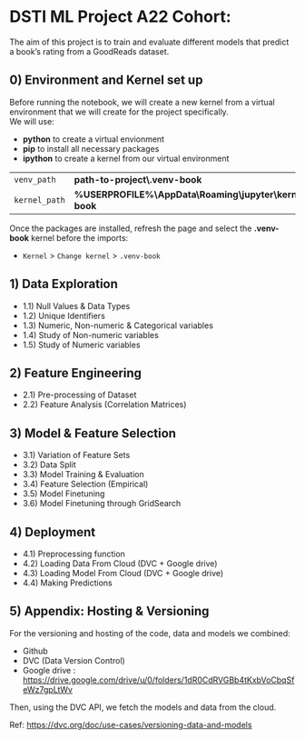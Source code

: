 # ﻿DSTI ML Project A22 Cohort:
The aim of this project is to train and evaluate different models that predict a book’s rating from a GoodReads dataset.

## 0) Environment and Kernel set up
Before running the notebook, we will create a new kernel from a virtual environment that we will create for the project specifically.\
We will use:
- **python** to create a virtual envionment
- **pip** to install all necessary packages
- **ipython** to create a kernel from our virtual environment

|  |  |
| --- | --- |
| ```venv_path``` | **path-to-project\\.venv-book** |
| ```kernel_path``` | **%USERPROFILE%\\AppData\\Roaming\\jupyter\\kernels\\.venv-book** |  

Once the packages are installed, refresh the page and select the **.venv-book** kernel before the imports:
- `Kernel` > `Change kernel` > `.venv-book`

## 1) Data Exploration
- 1.1) Null Values & Data Types
- 1.2) Unique Identifiers
- 1.3) Numeric, Non-numeric & Categorical variables
- 1.4) Study of Non-numeric variables
- 1.5) Study of Numeric variables

## 2) Feature Engineering
- 2.1) Pre-processing of Dataset
- 2.2) Feature Analysis (Correlation Matrices)

## 3) Model & Feature Selection
- 3.1) Variation of Feature Sets
- 3.2) Data Split
- 3.3) Model Training & Evaluation
- 3.4) Feature Selection (Empirical)
- 3.5) Model Finetuning
- 3.6) Model Finetuning through GridSearch

## 4) Deployment
- 4.1) Preprocessing function
- 4.2) Loading Data From Cloud (DVC + Google drive)
- 4.3) Loading Model From Cloud (DVC + Google drive)
- 4.4) Making Predictions

## 5) Appendix: Hosting & Versioning
For the versioning and hosting of the code, data and models we combined:
- Github
- DVC (Data Version Control)
- Google drive : https://drive.google.com/drive/u/0/folders/1dR0CdRVGBb4tKxbVoCbqSfeWz7gpLtWv

Then, using the DVC API, we fetch the models and data from the cloud.

Ref: https://dvc.org/doc/use-cases/versioning-data-and-models
